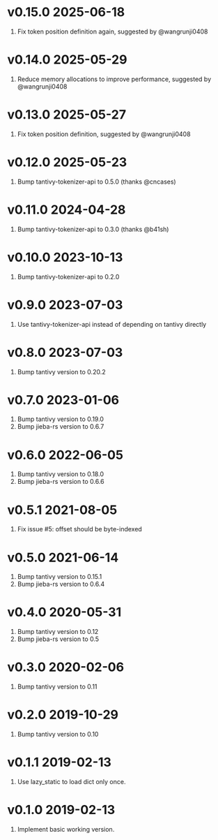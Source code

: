 v0.15.0 2025-06-18
==========================

1. Fix token position definition again, suggested by @wangrunji0408

v0.14.0 2025-05-29
==========================

1. Reduce memory allocations to improve performance, suggested by @wangrunji0408

v0.13.0 2025-05-27
==========================

1. Fix token position definition, suggested by @wangrunji0408

v0.12.0 2025-05-23
==========================

1. Bump tantivy-tokenizer-api to 0.5.0 (thanks @cncases)

v0.11.0 2024-04-28
==========================

1. Bump tantivy-tokenizer-api to 0.3.0 (thanks @b41sh)

v0.10.0 2023-10-13
==========================

1. Bump tantivy-tokenizer-api to 0.2.0

v0.9.0 2023-07-03
==========================

1. Use tantivy-tokenizer-api instead of depending on tantivy directly

v0.8.0 2023-07-03
==========================

1. Bump tantivy version to 0.20.2

v0.7.0 2023-01-06
==========================

1. Bump tantivy version to 0.19.0
2. Bump jieba-rs version to 0.6.7

v0.6.0 2022-06-05
==========================

1. Bump tantivy version to 0.18.0
2. Bump jieba-rs version to 0.6.6

v0.5.1 2021-08-05
==========================

1. Fix issue #5: offset should be byte-indexed


v0.5.0 2021-06-14
==========================

1. Bump tantivy version to 0.15.1
2. Bump jieba-rs version to 0.6.4

v0.4.0 2020-05-31
==========================

1. Bump tantivy version to 0.12
2. Bump jieba-rs version to 0.5

v0.3.0 2020-02-06
==========================

1. Bump tantivy version to 0.11

v0.2.0 2019-10-29
==========================

1. Bump tantivy version to 0.10

v0.1.1 2019-02-13
==========================

1. Use lazy_static to load dict only once.

v0.1.0 2019-02-13
==========================

1. Implement basic working version.
